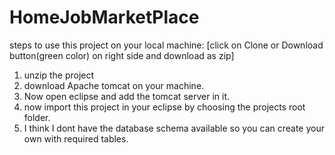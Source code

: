 # HomeJobMarketPlace
steps to use this project on your local machine:
[click on Clone or Download button(green color) on right side and download as zip]
1. unzip the project
2. download Apache tomcat on your machine.
3. Now open eclipse and add the tomcat server in it.
4. now import this project in your eclipse by choosing the projects root folder.
5. I think I dont have the database schema available so you can create your own with required tables.


